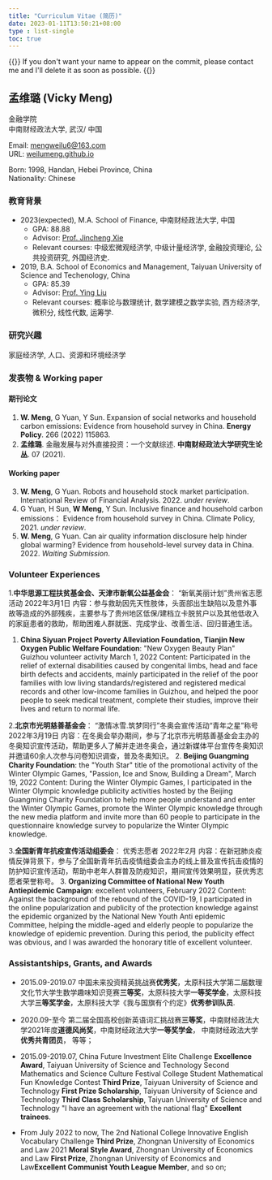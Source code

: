 ```yaml
---
title: "Curriculum Vitae (简历)"
date: 2023-01-11T13:50:21+08:00
type : list-single
toc: true
---
```

{{<block class="note">}}
If you don't want your name to appear on the commit, please contact me and I'll delete it as soon as possible.
{{<end>}}

## **孟维璐 (Vicky Meng)**

金融学院\
中南财经政法大学, 武汉/
中国

Email: mengweilu6@163.com\
URL: [weilumeng.github.io](https://weilumeng.github.io/)

Born: 1998, Handan, Hebei Province, China\
Nationality: Chinese

### 教育背景
- 2023(expected), M.A. School of Finance, 中南财经政法大学, 中国
  - GPA: 88.88
  - Advisor: [Prof. Jincheng Xie](http://finance.zuel.edu.cn/2015/1110/c1177a17976/page.htm) 
  - Relevant courses: 中级宏微观经济学, 中级计量经济学, 金融投资理论, 公共投资研究, 外国经济史.
- 2019, B.A. School of Economics and Management, Taiyuan University of Science and Techenology, China
  - GPA: 85.39 
  - Advisor: [Prof. Ying Liu](https://mba.tyust.edu.cn/info/1120/1985.htm)
  - Relevant courses: 概率论与数理统计, 数学建模之数学实验, 西方经济学, 微积分, 线性代数, 运筹学.


### 研究兴趣
家庭经济学, 人口、资源和环境经济学

### 发表物 & Working paper
#### 期刊论文
1. **W. Meng**, G Yuan, Y Sun. Expansion of social networks and household carbon emissions: Evidence from household survey in China. **Energy Policy**. 266 (2022) 115863. 
2. **孟维璐**. 金融发展与对外直接投资：一个文献综述. **中南财经政法大学研究生论丛**. 07 (2021). 
#### Working paper
3. **W. Meng**, G Yuan. Robots and household stock market participation. International Review of Financial Analysis. 2022. *under review*. 
4. G Yuan, H Sun, **W Meng**, Y Sun. Inclusive finance and household carbon emissions：
Evidence from household survey in China. Climate Policy, 2021. *under review*.
5. **W. Meng**, G Yuan. Can air quality information disclosure help hinder global warming?
Evidence from household-level survey data in China. 2022. *Waiting Submission*.

### Volunteer  Experiences


1.**中华思源工程扶贫基金会、天津市新氧公益基金会**： “新氧美丽计划”贵州省志愿活动 2022年3月1日
内容：参与救助因先天性肢体，头面部出生缺陷以及意外事故等造成的外部残疾，主要参与了贵州地区低保/建档立卡脱贫户以及其他低收入的家庭患者的救助，帮助困难人群就医、完成学业、改善生活、回归普通生活。
1. **China Siyuan Project Poverty Alleviation Foundation, Tianjin New Oxygen Public Welfare Foundation**: "New Oxygen Beauty Plan" Guizhou volunteer activity March 1, 2022
Content: Participated in the relief of external disabilities caused by congenital limbs, head and face birth defects and accidents, mainly participated in the relief of the poor families with low living standards/registered and registered medical records and other low-income families in Guizhou, and helped the poor people to seek medical treatment, complete their studies, improve their lives and return to normal life.


2.**北京市光明慈善基金会**： “激情冰雪.筑梦同行”冬奥会宣传活动“青年之星”称号 2022年3月19日
内容：在冬奥会举办期间，参与了北京市光明慈善基金会主办的冬奥知识宣传活动，帮助更多人了解并走进冬奥会，通过新媒体平台宣传冬奥知识并邀请60余人次参与问卷知识调查，普及冬奥知识。
2. **Beijing Guangming Charity Foundation**: the "Youth Star" title of the promotional activity of the Winter Olympic Games, "Passion, Ice and Snow, Building a Dream", March 19, 2022
Content: During the Winter Olympic Games, I participated in the Winter Olympic knowledge publicity activities hosted by the Beijing Guangming Charity Foundation to help more people understand and enter the Winter Olympic Games, promote the Winter Olympic knowledge through the new media platform and invite more than 60 people to participate in the questionnaire knowledge survey to popularize the Winter Olympic knowledge.

3.**全国新青年抗疫宣传活动组委会**： 优秀志愿者 2022年2月
内容：在新冠肺炎疫情反弹背景下，参与了全国新青年抗击疫情组委会主办的线上普及宣传抗击疫情的防护知识宣传活动，帮助中老年人群普及防疫知识，期间宣传效果明显，获优秀志愿者荣誉称号。
3. **Organizing Committee of National New Youth Antiepidemic Campaign**: excellent volunteers, February 2022
Content: Against the background of the rebound of the COVID-19, I participated in the online popularization and publicity of the protection knowledge against the epidemic organized by the National New Youth Anti epidemic Committee, helping the middle-aged and elderly people to popularize the knowledge of epidemic prevention. During this period, the publicity effect was obvious, and I was awarded the honorary title of excellent volunteer.


### Assistantships, Grants, and Awards

- 2015.09-2019.07    中国未来投资精英挑战赛**优秀奖**，太原科技大学第二届数理文化节大学生数学趣味知识竞赛**三等奖**，太原科技大学**一等奖学金**，太原科技大学**三等奖学金**，太原科技大学《我与国旗有个约定》**优秀参训队员**.
- 2020.09-至今    第二届全国高校创新英语词汇挑战赛**三等奖**，中南财经政法大学2021年度**道德风尚奖**，中南财经政法大学**一等奖学金**， 中南财经政法大学**优秀共青团员**， 等等；


- 2015.09-2019.07, China Future Investment Elite Challenge **Excellence Award**, Taiyuan University of Science and Technology Second Mathematics and Science Culture Festival College Student Mathematical Fun Knowledge Contest **Third Prize**, Taiyuan University of Science and Technology **First Prize Scholarship**, Taiyuan University of Science and Technology **Third Class Scholarship**, Taiyuan University of Science and Technology "I have an agreement with the national flag" **Excellent trainees**.
- From July 2022 to now, The 2nd National College Innovative English Vocabulary Challenge **Third Prize**, Zhongnan University of Economics and Law 2021 **Moral Style Award**, Zhongnan University of Economics and Law **First Prize**, Zhongnan University of Economics and Law**Excellent Communist Youth League Member**, and so on;